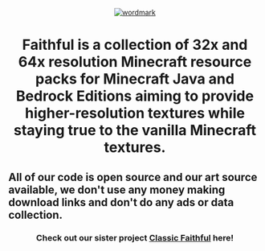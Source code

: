 <p align="center">
  <a href="https://www.faithfulpack.net/" target="_blank">
    <img src="https://raw.githubusercontent.com/Faithful-Resource-Pack/Branding/refs/heads/main/wordmarks/outlined/flat/main_flat_wordmark.png" alt="wordmark">
  </a>
</p>

<h1 align="center">
  Faithful is a collection of 32x and 64x resolution Minecraft resource packs for Minecraft Java and Bedrock Editions aiming to provide higher-resolution textures while staying true to the vanilla Minecraft textures.</h1>
<h2>
  All of our code is open source and our art source available, we don't use any money making download links and don't do any ads or data collection.
</h1>

<h3 align="center">
  Check out our sister project <a href="https://github.com/ClassicFaithful">Classic Faithful</a> here!
</h3>
